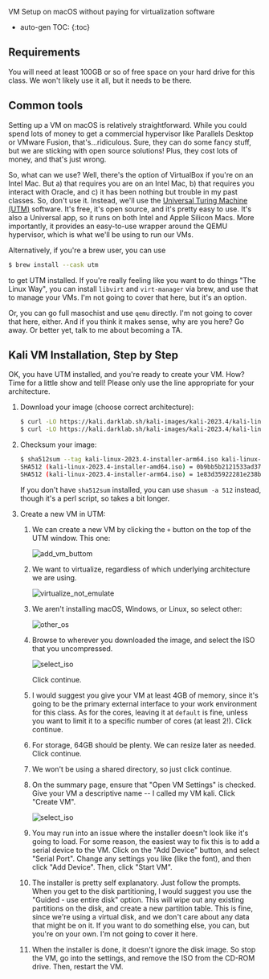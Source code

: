 VM Setup on macOS without paying for virtualization software

* auto-gen TOC:
{:toc}

## Requirements

You will need at least 100GB or so of free space on your hard drive for this class. We won't likely use it all, but it needs to be there.

## Common tools

Setting up a VM on macOS is relatively straightforward. While you could spend lots of money to get a commercial hypervisor like Parallels Desktop or VMware Fusion, that's...ridiculous. Sure, they can do some fancy stuff, but we are sticking with open source solutions! Plus, they cost lots of money, and that's just wrong.

So, what can we use? Well, there's the option of VirtualBox if you're on an Intel Mac. But a) that requires you are on an Intel Mac, b) that requires you interact with Oracle, and c) it has been nothing but trouble in my past classes. So, don't use it. Instead, we'll use the [Universal Turing Machine (UTM)](https://github.com/utmapp/UTM/releases) software. It's free, it's open source, and it's pretty easy to use. It's also a Universal app, so it runs on both Intel and Apple Silicon Macs. More importantly, it provides an easy-to-use wrapper around the QEMU hypervisor, which is what we'll be using to run our VMs.

Alternatively, if you're a brew user, you can use

```sh
$ brew install --cask utm
```

to get UTM installed. If you're really feeling like you want to do things "The Linux Way", you can install `libvirt` and `virt-manager` via brew, and use that to manage your VMs. I'm not going to cover that here, but it's an option.

Or, you can go full masochist and use `qemu` directly. I'm not going to cover that here, either. And if you think it makes sense, why are you here? Go away. Or better yet, talk to me about becoming a TA.

## Kali VM Installation, Step by Step

OK, you have UTM installed, and you're ready to create your VM. How? Time for a little show and tell! Please only use the line appropriate for your architecture.

1. Download your image (choose correct architecture):

   ```sh
   $ curl -LO https://kali.darklab.sh/kali-images/kali-2023.4/kali-linux-2023.4-installer-arm64.iso
   $ curl -LO https://kali.darklab.sh/kali-images/kali-2023.4/kali-linux-2023.4-installer-amd64.iso
   ```

1. Checksum your image:

   ```sh
   $ sha512sum --tag kali-linux-2023.4-installer-arm64.iso kali-linux-2023.4-installer-amd64.iso
   SHA512 (kali-linux-2023.4-installer-amd64.iso) = 0b9bb5b2121533ad37e4e35c17012c89634fb66f45e5b268ea69d85cd6ea6f685c19d9c2b11ae0d6125bc66ad63be76d6b7ad3f7f26770bad392003366690fae
   SHA512 (kali-linux-2023.4-installer-arm64.iso) = 1e83d35922281e238bc05bab89a661aec13283bdb756b8becce079eaa8c97cb94cf5adced61de0554cb36de9f02f1f1f9def3650b4712cbb5d2893093fd84585
   ```

    If you don't have `sha512sum` installed, you can use `shasum -a 512` instead, though it's a perl script, so takes a bit longer.

1. Create a new VM in UTM:

   1. We can create a new VM by clicking the `+` button on the top of the UTM window. This one:

      ![add_vm_buttom](../img/UTM1.png)

   1. We want to virtualize, regardless of which underlying architecture we are using.

      ![virtualize_not_emulate](../img/UTM2.png)

   1. We aren't installing macOS, Windows, or Linux, so select other:

      ![other_os](../img/UTM3.png)

   1. Browse to wherever you downloaded the image, and select the ISO that you uncompressed.

      ![select_iso](../img/UTM4.png)

      Click continue.

   1. I would suggest you give your VM at least 4GB of memory, since it's going to be the primary external interface to your work environment for this class. As for the cores, leaving it at `default` is fine, unless you want to limit it to a specific number of cores (at least 2!). Click continue.

   1. For storage, 64GB should be plenty. We can resize later as needed. Click continue.

   1. We won't be using a shared directory, so just click continue.

   1. On the summary page, ensure that "Open VM Settings" is checked. Give your VM a descriptive name -- I called my VM kali. Click "Create VM".

      ![select_iso](../img/UTM8.png)

   1. You may run into an issue where the installer doesn't look like it's going to load. For some reason, the easiest way to fix this is to add a serial device to the VM. Click on the "Add Device" button, and select "Serial Port". Change any settings you like (like the font), and then click "Add Device". Then, click "Start VM".

   1. The installer is pretty self explanatory. Just follow the prompts. When you get to the disk partitioning, I would suggest you use the "Guided - use entire disk" option. This will wipe out any existing partitions on the disk, and create a new partition table. This is fine, since we're using a virtual disk, and we don't care about any data that might be on it. If you want to do something else, you can, but you're on your own. I'm not going to cover it here.

   1. When the installer is done, it doesn't ignore the disk image. So stop the VM, go into the settings, and remove the ISO from the CD-ROM drive. Then, restart the VM.